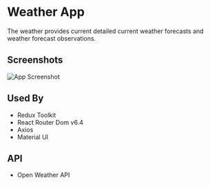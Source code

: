 # Weather App

The weather provides current detailed current weather forecasts and weather forecast observations.

## Screenshots

![App Screenshot](https://user-images.githubusercontent.com/40173213/207571370-4f1aaf88-deb2-49dd-8314-9a01798c840c.png)

## Used By

- Redux Toolkit
- React Router Dom v6.4
- Axios
- Material UI

## API

- Open Weather API
